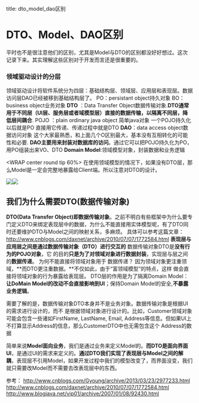 title: dto_model_dao区别 

#  DTO、Model、DAO区别 
平时也不是很注意他们的区别，尤其是Model与DTO的区别都没好好想过。这次记录下来。其实理解这些区别对于开发而言还是很重要的。

###  领域驱动设计的分层 
领域驱动设计将软件系统分为四层：基础结构层、领域层、应用层和表现层。数据访问层DAO已经被移到基础结构层了。
PO：persistant object持久对象
BO：business object业务对象
**DTO** ：Data Transfer Object数据传输对象.**DTO通常用于不同层（UI层、服务层或者域模型层）直接的数据传输，以隔离不同层，降低层间耦合**.
POJO ：plain ordinary java object 简单java对象
一个POJO持久化以后就是PO
直接用它传递、传递过程中就是DTO
**DAO**：data access object数据访问对象
这个大家最熟悉，和上面几个O区别最大，基本没有互相转化的可能性和必要.
**DAO主要用来封装对数据库的访问**。通过它可以把POJO持久化为PO，用PO组装出来VO、DTO
**Domain Model**:领域模型对象，封装数据和业务逻辑

<WRAP center round tip 60%>
在使用领域模型的情况下，如果没有DTO层，那么Model是一定会完整地暴露给Client端。所以注意对DTO的设计。
</WRAP>

![](/data/dokuwiki/java/pasted/20150819-085918.png)![](/data/dokuwiki/java/pasted/20150819-085952.png)
##  我们为什么需要DTO(数据传输对象) 
**DTO(Data Transfer Object)即数据传输对象**。之前不明白有些框架中为什么要专门定义DTO来绑定表现层中的数据，为什么不能直接用实体模型呢，有了DTO同时还要维护DTO与Model之间的映射关系，多麻烦。
具体可以参考这篇文章：http://www.cnblogs.com/daxnet/archive/2010/07/07/1772584.html
**表现层与应用层之间是通过数据传输对象（DTO）进行交互的**
数据传输对象DTO是**没有行为的POJO对象**，它 的目的**只是为了对领域对象进行数据封装**，实现层与层之间的**数据传递**。
为何不能直接将领域对象用于 数据传递？
因为领域对象更注重领域，**而DTO更注重数据。**不仅如此，由于“富领域模型”的特点，这样 做会直接将领域对象的行为暴露给表现层。
DTO层的作用是为了隔离Domain Model：**让DoMain Model的改动不会直接影响到UI**；保持Domain Model的安全,**不暴露业务逻辑**。

需要了解的是，数据传输对象DTO本身并不是业务对象。数据传输对象是根据UI的需求进行设计的，而不 是根据领域对象进行设计的。比如，Customer领域对象可能会包含一些诸如FirstName, LastName, Email, Address等信息。但如果UI上不打算显示Address的信息，那么CustomerDTO中也无需包含这个 Address的数据

简单来说**Model面向业务**，我们是通过业务来定义Model的。**而DTO是面向界面UI**，是通过UI的需求来定义的。**通过DTO我们实现了表现层与Model之间的解耦**，表现层不引用Model，如果开发过程中我们的模型改变了，而界面没变，我们就只需要改Model而不需要去改表现层中的东西。

参考：
http://www.cnblogs.com/Gyoung/archive/2013/03/23/2977233.html
http://www.cnblogs.com/daxnet/archive/2010/07/07/1772584.html
http://www.blogjava.net/vip01/archive/2007/01/08/92430.html